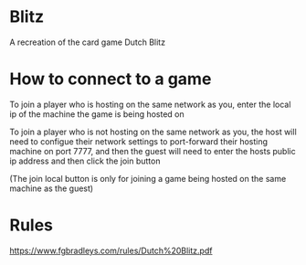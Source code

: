 # Blitz
A recreation of the card game Dutch Blitz

# How to connect to a game
To join a player who is hosting on the same network as you, enter the local ip of the machine the game is being hosted on

To join a player who is not hosting on the same network as you, the host will need to configue their network settings to port-forward their hosting machine on port 7777, and then the guest will need to enter the hosts public ip address and then click the join button

(The join local button is only for joining a game being hosted on the same machine as the guest)

# Rules
https://www.fgbradleys.com/rules/Dutch%20Blitz.pdf
